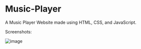 # Music-Player
A Music Player Website made using HTML, CSS, and JavaScript.

Screenshots:

![image](https://github.com/Harkirattt/Music-Player/assets/92502372/90de89af-bb91-4d4e-8c5e-8424a0cf69b8)
